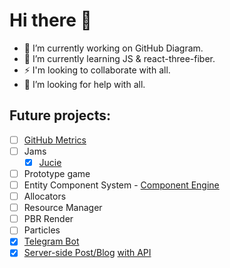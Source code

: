 # Hi there 👋
- 🔭 I’m currently working on GitHub Diagram.
- 🌱 I’m currently learning JS & react-three-fiber.
- ⚡ I'm looking to collaborate with all.
- 🤔 I’m looking for help with all.
## Future projects:
- [ ] [GitHub Metrics](https://github.com/deadbit-dev/deadbit-dev.github.io)
- [ ] Jams
  - [x] [Jucie](https://github.com/deadbit-dev/juice-jam)
- [ ] Prototype game
- [ ] Entity Component System - [Component Engine](https://github.com/deadbit-dev/ecs-engine) 
- [ ] Allocators
- [ ] Resource Manager
- [ ] PBR Render
- [ ] Particles
- [x] [Telegram Bot](https://github.com/deadbit-dev/homework_bot)
- [x] [Server-side Post/Blog](https://github.com/deadbit-dev/yatube) [with API](https://github.com/deadbit-dev/api_final_yatube)
